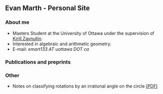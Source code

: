 ## Evan Marth - Personal Site

### About me

- Masters Student at the University of Ottawa under the supervision of [Kirill Zaynullin](https://kirillmath.ca/).
- Interested in algebraic and arithmetic geometry.
- E-mail: *emart133 AT uottawa DOT ca*

### Publications and preprints

### Other

- Notes on classifying rotations by an irrational angle on the circle [(PDF)](pdfs/irrational.pdf) 

